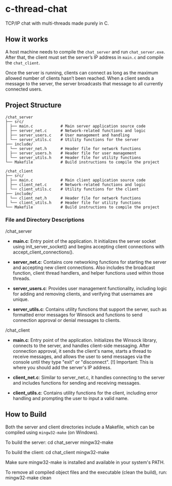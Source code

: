# c-thread-chat

TCP/IP chat with multi-threads made purely in C. 

## How it works

A host machine needs to compile the `chat_server` and run `chat_server.exe`. After that, the client must set the server’s IP address in `main.c` and compile the `chat_client`. 

Once the server is running, clients can connect as long as the maximum allowed number of clients hasn’t been reached. When a client sends a message to the server, the server broadcasts that message to all currently connected users.

## Project Structure

```
/chat_server
├── src/
│ ├── main.c            # Main server application source code
│ ├── server_net.c      # Network-related functions and logic
│ ├── server_users.c    # User management and handling
│ └── server_utils.c    # Utility functions for the server
├── include/
│ └── server_net.h      # Header file for network functions
│ ├── server_users.h    # Header file for user management
│ └── server_utils.h    # Header file for utility functions
└── Makefile            # Build instructions to compile the project

/chat_client
├── src/
│ ├── main.c            # Main client application source code
│ ├── client_net.c      # Network-related functions and logic
│ └── client_utils.c    # Utility functions for the client
├── include/
│ └── client_net.h      # Header file for network functions
│ └── client_utils.h    # Header file for utility functions
└── Makefile            # Build instructions to compile the project
```

### File and Directory Descriptions

/chat_server
- **main.c**: Entry point of the application. It initializes the server socket using init_server_socket() and begins accepting client connections with accept_client_connections().

- **server_net.c**: Contains core networking functions for starting the server and accepting new client connections. Also includes the broadcast function, client thread handlers, and helper functions used within those threads.

- **server_users.c**: Provides user management functionality, including logic for adding and removing clients, and verifying that usernames are unique.

- **server_utils.c**: Contains utility functions that support the server, such as formatted error messages for Winsock and functions to send connection approval or denial messages to clients.

/chat_client
- **main.c**: Entry point of the application. Initializes the Winsock library, connects to the server, and handles client-side messaging. After connection approval, it sends the client's name, starts a thread to receive messages, and allows the user to send messages via the console until they type "exit" or "disconnect". [!] Important: This is where you should add the server's IP address.

- **client_net.c**: Similar to server_net.c, it handles connecting to the server and includes functions for sending and receiving messages.

- **client_utils.c**: Contains utility functions for the client, including error handling and prompting the user to input a valid name.

## How to Build

Both the server and client directories include a Makefile, which can be compiled using `mingw32-make` (on Windows).

To build the server:
cd chat_server
mingw32-make

To build the client:
cd chat_client
mingw32-make

Make sure mingw32-make is installed and available in your system's PATH.

To remove all compiled object files and the executable (clean the build), run:
mingw32-make clean
